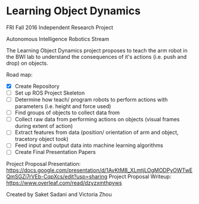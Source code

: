 # Learning Object Dynamics

FRI Fall 2016 Independent Research Project

Autonomous Intelligence Robotics Stream

The Learning Object Dynamics project proposes to teach the arm robot in the BWI lab to understand the consequences of it's actions (i.e. push and drop) on objects.

Road map:
- [x] Create Repository
- [ ] Set up ROS Project Skeleton
- [ ] Determine how teach/ program robots to perform actions with parameters (i.e. height and force used)
- [ ] Find groups of objects to collect data from
- [ ] Collect raw data from performing actions on objects (visual frames during extent of action)
- [ ] Extract features from data (position/ orientation of arm and object, tracetory object took)
- [ ] Feed input and output data into machine learning algorithms
- [ ] Create Final Presentation Papers

Project Proposal Presentation: https://docs.google.com/presentation/d/1AvKtM8_XLmtjLOgMODPyOWTwEQmSGZi7rVEb-CqpXcs/edit?usp=sharing
Project Proposal Writeup: https://www.overleaf.com/read/dzyzxmthpyws

Created by Saket Sadani and Victoria Zhou


